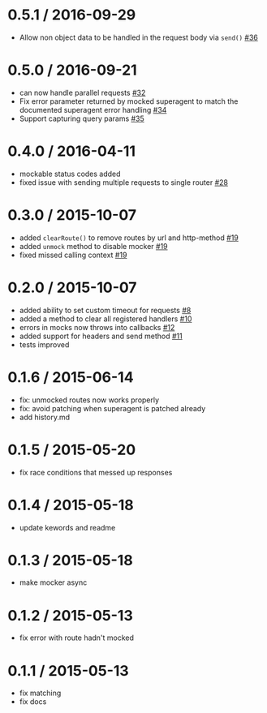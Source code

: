 0.5.1 / 2016-09-29
==================

- Allow non object data to be handled in the request body via `send()` [#36](https://github.com/A/superagent-mocker/pull/36)

0.5.0 / 2016-09-21
==================

- can now handle parallel requests [#32](https://github.com/A/superagent-mocker/issues/32)
- Fix error parameter returned by mocked superagent to match the documented superagent error handling [#34](https://github.com/A/superagent-mocker/issues/34)
- Support capturing query params [#35](https://github.com/A/superagent-mocker/issues/35) 

0.4.0 / 2016-04-11
==================

- mockable status codes added
- fixed issue with sending multiple requests to single router [#28](https://github.com/A/superagent-mocker/issues/28)


0.3.0 / 2015-10-07
==================

- added `clearRoute()` to remove routes by url and http-method [#19](https://github.com/shuvalov-anton/superagent-mocker/issues/19)
- added `unmock` method to disable mocker [#19](https://github.com/shuvalov-anton/superagent-mocker/issues/19)
- fixed missed calling context [#19](https://github.com/shuvalov-anton/superagent-mocker/issues/19)


0.2.0 / 2015-10-07
==================

- added ability to set custom timeout for requests [#8](https://github.com/shuvalov-anton/superagent-mocker/issues/8)
- added a method to clear all registered handlers [#10](https://github.com/shuvalov-anton/superagent-mocker/issues/10)
- errors in mocks now throws into callbacks [#12](https://github.com/shuvalov-anton/superagent-mocker/issues/10)
- added support for headers and send method [#11](https://github.com/shuvalov-anton/superagent-mocker/issues/11)
- tests improved

0.1.6 / 2015-06-14
==================

- fix: unmocked routes now works properly
- fix: avoid patching when superagent is patched already
- add history.md

0.1.5 / 2015-05-20
==================

- fix race conditions that messed up responses

0.1.4 / 2015-05-18
==================

- update kewords and readme

0.1.3 / 2015-05-18
==================

- make mocker async

0.1.2 / 2015-05-13
==================

- fix error with route hadn't mocked

0.1.1 / 2015-05-13
==================

- fix matching
- fix docs

